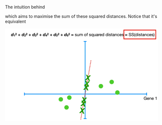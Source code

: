  The intuition behind 
 
 which aims to maximise the sum of these squared distances. Notice that it's equivalent

![](assets/CleanShot%202024-06-17%20at%2009.47.36.png)